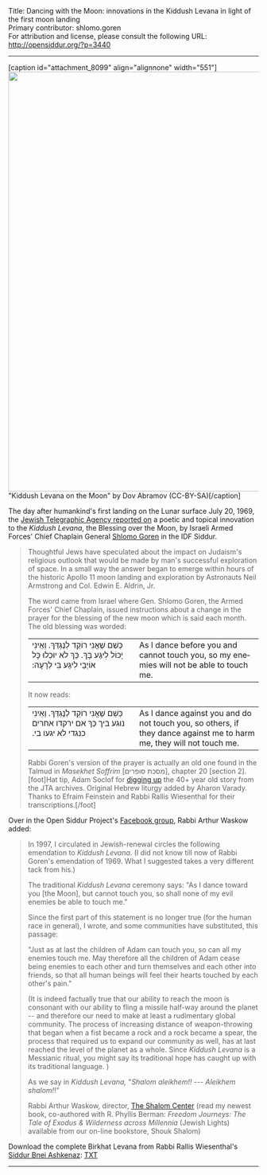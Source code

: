 <html>
<head></head>
<body>
Title: Dancing with the Moon: innovations in the Kiddush Levana in light of the first moon landing<br />
Primary contributor: shlomo.goren<br />
For attribution and license, please consult the following URL: <a href="http://opensiddur.org/?p=3440">http://opensiddur.org/?p=3440</a>
<p />
<hr />

[caption id="attachment_8099" align="alignnone" width="551"]<img src="https://opensiddur.org/wp-content/uploads/2011/07/Kiddush-Levana-on-the-Moon.jpg" alt="" width="551" height="844" class="size-full wp-image-8099" /> "Kiddush Levana on the Moon" by Dov Abramov (CC-BY-SA)[/caption]

The day after humankind's first landing on the Lunar surface July 20, 1969, the <a href="http://web.archive.org/web/20110811175154/http://archive.jta.org/article/1969/07/22/2950275/prayer-on-advent-of-new-moon-is-altered-to-take-into-account-apollo-11-achievement">Jewish Telegraphic Agency reported on</a> a poetic and topical innovation to the <em>Kiddush Levana</em>, the Blessing over the Moon, by Israeli Armed Forces' Chief Chaplain General <a href="https://secure.wikimedia.org/wikipedia/en/wiki/Shlomo_Goren">Shlomo Goren</a> in the IDF Siddur.

<blockquote>Thoughtful Jews have speculated about the impact on Judaism's religious outlook that would be made by man's successful exploration of space. In a small way the answer began to emerge within hours of the historic Apollo 11 moon landing and exploration by Astronauts Neil Armstrong and Col. Edwin E. Aldrin, Jr.

The word came from Israel where Gen. Shlomo Goren, the Armed Forces' Chief Chaplain, issued instructions about a change in the prayer for the blessing of the new moon which is said each month. The old blessing was worded:
<table style="margin-left: auto;margin-right: auto;">
<tbody>
<tr>
<td style="vertical-align:top;" width="46%">
<div class="liturgy" lang="he">
כְּשֵׁם שֶׁאֲנִי רוֹקֵד לְנֶגְדֵּךְ. וְאֵינִי יָכוֹל לִיגַּע בָּךְ.‏
כַּךְ לֹא יוּכְלוּ כָּל אוֹיְבַי לִיגַּע בִּי לְרָעָה:‏
</span></div></td>
 
<td style="vertical-align:top;" width="53%"><div class="english" lang="en">As I dance before you and cannot touch you,
so my enemies will not be able to touch me.</td>
</tr>
</tbody></table>
It now reads:
<table style="margin-left: auto;margin-right: auto;">
<tbody>
<tr>
<td style="vertical-align:top;" width="46%">
<div class="liturgy" lang="he">
כְּשֵׁם שֶׁאֲנִי רוֹקֵד לְנֶגְדֵּךְ. וְאֵינִי נוגע ביך
כַּךְ אם ירקדו אחרים כנגדי לא יגעו בי.‏
</span></div></td>
 
<td style="vertical-align:top;" width="53%"><div class="english" lang="en">As I dance against you and do not touch you,
so others, if they dance against me to harm me, they will not touch me.</td>
</tr>
</tbody></table>
Rabbi Goren's version of the prayer is actually an old one found in the Talmud in <em>Masekhet Soffrim</em> [<span class="hebrew" lang="he">מסכת סופרים</span>], chapter 20 [section 2].[foot]Hat tip, Adam Soclof for <a href="www.jta.org/2011/07/20/the-archive-blog/how-israel-and-apollo-11-shared-the-giant-leap-for-mankind">digging up</a> the 40+ year old story from the JTA archives. Original Hebrew liturgy added by Aharon Varady. Thanks to Efraim Feinstein and Rabbi Rallis Wiesenthal for their transcriptions.[/foot]</blockquote>

Over in the Open Siddur Project's <a href="https://www.facebook.com/groups/opensiddur">Facebook group</a>, Rabbi Arthur Waskow added:

<blockquote>In 1997, I circulated in Jewish-renewal circles the following emendation to <em>Kiddush Levana</em>. (I did not know till now of Rabbi Goren's emendation of 1969. What I suggested takes a very different tack from his.)

The traditional <em>Kiddush Levana</em> ceremony says:
"As I dance toward you [the Moon], but cannot touch you, so shall none of my evil enemies be able to touch me."

Since the first part of this statement is no longer true (for the human race in general), I wrote, and some communities have substituted, this passage:

"Just as at last the children of Adam can touch you, so can all my enemies touch me. May therefore all the children of Adam cease being enemies to each other and turn themselves and each other into friends, so that all human beings will feel their hearts touched by each other's pain."

(It is indeed factually true that our ability to reach the moon is consonant with our ability to fling a missile half-way around the planet -- and therefore our need to make at least a rudimentary global community. The process of increasing distance of weapon-throwing that began when a fist became a rock and a rock became a spear, the process that required us to expand our community as well, has at last reached the level of the planet as a whole. Since <em>Kiddush Levana</em> is a Messianic ritual, you might say its traditional hope has caught up with its traditional language. )

As we say in <em>Kiddush Levana,</em> "<em>Shalom aleikhem!! --- Aleikhem shalom!</em>!"

Rabbi Arthur Waskow, director, <a href="http://www.theshalomcenter.org/">The Shalom Center</a>
(read my newest book, co-authored with R. Phyllis Berman: <em>Freedom Journeys: The Tale of Exodus &amp; Wilderness across Millennia</em> (Jewish Lights)
available from our on-line bookstore, Shouk Shalom)</blockquote>

Download the complete Birkhat Levana from Rabbi Rallis Wiesenthal's <a href="https://opensiddur.org/2010/11/siddur-bnei-ashkenaz-a-german-rite-siddur-prepared-by-r-rallis-wiesenthal/">Siddur Bnei Ashkenaz</a>: <a href="https://opensiddur.org/wp-content/uploads/2011/07/Siddur-Bnei-Ashkenaz-Kiddush-Levana.txt">TXT</a>

<hr />
</body>
</html>